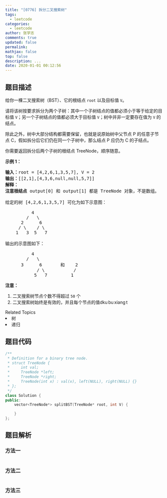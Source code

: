 ```yaml
---
title: "[0776] 拆分二叉搜索树"
tags:
  - leetcode
categories:
  - leetcode
author: 张学志
comments: true
updated: false
permalink:
mathjax: false
top: false
description: ...
date: 2020-01-01 00:12:56
---
```


## 题目描述

<p>给你一棵二叉搜索树（BST）、它的根结点 <code>root</code>&nbsp;以及目标值 <code>V</code>。</p>

<p>请将该树按要求拆分为两个子树：其中一个子树结点的值都必须小于等于给定的目标值 <code>V</code>；另一个子树结点的值都必须大于目标值 <code>V</code>；树中并非一定要存在值为 <code>V</code>&nbsp;的结点。</p>

<p>除此之外，树中大部分结构都需要保留，也就是说原始树中父节点 P 的任意子节点 C，假如拆分后它们仍在同一个子树中，那么结点 P 应仍为 C 的子结点。</p>

<p>你需要返回拆分后两个子树的根结点 TreeNode，顺序随意。</p>

<p><strong>示例 1：</strong></p>

<pre><strong>输入：</strong>root = [4,2,6,1,3,5,7], V = 2
<strong>输出：</strong>[[2,1],[4,3,6,null,null,5,7]]
<strong>解释：
注意根结点 </strong>output[0] 和 output[1] 都是 TreeNode&nbsp;对象，不是数组。

给定的树 [4,2,6,1,3,5,7] 可化为如下示意图：

          4
        /   \
      2      6
     / \    / \
    1   3  5   7

输出的示意图如下：

          4
        /   \
      3      6       和    2
            / \           /
           5   7         1</pre>

<p><strong>注意：</strong></p>

<ol>
	<li>二叉搜索树节点个数不得超过&nbsp;<code>50</code>&nbsp;个</li>
	<li>二叉搜索树始终是有效的，并且每个节点的值dku bu xiang t</li>
</ol>
<div><div>Related Topics</div><div><li>树</li><li>递归</li></div></div>

## 题目代码

```cpp
/**
 * Definition for a binary tree node.
 * struct TreeNode {
 *     int val;
 *     TreeNode *left;
 *     TreeNode *right;
 *     TreeNode(int x) : val(x), left(NULL), right(NULL) {}
 * };
 */
class Solution {
public:
    vector<TreeNode*> splitBST(TreeNode* root, int V) {

    }
};
```

## 题目解析

### 方法一

```cpp

```

### 方法二

```cpp

```

### 方法三

```cpp

```

